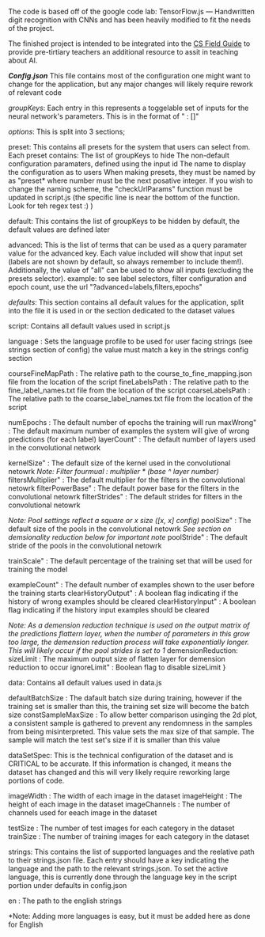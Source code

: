 The code is based off of the google code lab: TensorFlow.js — Handwritten digit recognition with CNNs and has been heavily modified to fit the needs of the project.

The finished project is intended to be integrated into the [CS Field Guide](https://www.csfieldguide.org.nz/) to provide pre-tirtiary teachers an additional resource to assit in teaching about AI.

***Config.json***
This file contains most of the configuration one might want to change for the application, but any major changes will likely require rework of relevant code

*groupKeys*:
Each entry in this represents a toggelable set of inputs for the neural network's parameters. This is in the format of "<gropName> : [<list of html input ids>]"

*options*:
This is split into 3 sections;

preset:
This contains all presets for the system that users can select from.
Each preset contains:
The list of groupKeys to hide
The non-default configuration paramaters, defined using the input id
The name to display the configuration as to users
When making presets, they must be named by as "preset<preset number>* where number must be the next posative integer. If you wish to change the naming scheme, the "checkUrlParams" function must be updated in script.js (the specific line is near the bottom of the function. Look for teh regex test :) )

default:
This contains the list of groupKeys to be hidden by default, the default values are defined later

advanced:
This is the list of terms that can be used as a query paramater value for the advanced key. Each value included will show that input set (labels are not shown by default, so always remember to include them!). Additionally, the value of "all" can be used to show all inputs (excluding the presets selector).
    example: to see label selectors, filter configuration and epoch count, use the url "<baseURL>?advanced=labels,filters,epochs"

*defaults*:
This section contains all default values for the application, split into the file it is used in or the section dedicated to the dataset values

script:
Contains all default values used in script.js

language    : Sets the language profile to be used for user facing strings (see strings section of config) the value must match a key in the strings config section

courseFineMapPath   :   The relative path to the course_to_fine_mapping.json file from the location of the script 
fineLabelsPath      :   The relative path to the fine_label_names.txt file from the location of the script 
coarseLabelsPath    :   The relative path to the coarse_label_names.txt file from the location of the script 

numEpochs               :   The default number of epochs the training will run
maxWrong"               :   The default maximum number of examples the system will give of wrong predictions (for each label)
layerCount"             :   The default number of layers used in the convolutional network

kernelSize"             :   The default size of the kernel used in the convolutional netowrk
*Note: Filter fourmual  :   multiplier * (base ^ layer number)*
filtersMultiplier"      :   The default multiplier for the filters in the convolutional netowrk
filterPowerBase"        :   The default power base for the filters in the convolutional netowrk
filterStrides"          :   The default strides for filters in the convolutional netowrk

*Note: Pool settings reflect a square or x size ([x, x] config)*
poolSize"               :   The default size of the pools in the convolutional netowrk
*See section on demsionality reduction below for important note*
poolStride"             :   The default stride of the pools in the convolutional netowrk

trainScale"             :   The default percentage of the training set that will be used for training the model

exampleCount"           :   The default number of examples shown to the user before the training starts
clearHistoryOutput"     :   A boolean flag indicating if the history of wrong examples should be cleared
clearHistoryInput"      :    A boolean flag indicating if the history input examples should be cleared

*Note: As a demension reduction technique is used on the output matrix of the predictions flattern layer, when the number of parameters in this grow too large, the demension reduction process will take exponentially longer. This will likely occur if the pool strides is set to 1* 
demensionReduction:
    sizeLimit           :   The maximum output size of flatten layer for demension reduction to occur
    ignoreLimit"        :   Boolean flag to disable sizeLimit
}


data:
Contains all default values used in data.js

defaultBatchSize        :   The dafault batch size during training, however if the training set is smaller than this, the training set size will become the batch size 
constSampleMaxSize      :   To allow better comparison usinging the 2d plot, a consistent sample is gathered to prevent any rendomness in the samples from being misinterpreted. This value sets the max size of that sample. The sample will match the test set's size if it is smaller than this value


dataSetSpec:
This is the technical configuration of the dataset and is CRITICAL to be accurate. If this information is changed, it means the dataset has changed and this will very likely require reworking large portions of code.

imageWidth              :   The width of each image in the dataset
imageHeight             :   The height of each image in the dataset
imageChannels           :   The number of channels used for eeach image in the dataset

testSize                :   The number of test images for each category in the dataset
trainSize               :   The number of training images for each category in the dataset

strings:
This contains the list of supported languages and the reelative path to their strings.json file. Each entry should have a key indicating the language and the path to the relevant strings.json. To set the active language, this is currently done through the language key in the script portion under defaults in config.json

en  : The path to the english strings

*Note: Adding more languages is easy, but it must be added here as done for English